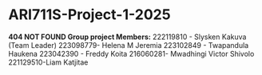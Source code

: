 # ARI711S-Project-1-2025
**404 NOT FOUND Group project Members:**
222119810 - Slysken Kakuva (Team Leader)
223098779- Helena M Jeremia
223102849 - Twapandula Haukena
223042390 - Freddy Koita
216060281- Mwadhingi Victor Shivolo
221129510-Liam Katjitae

